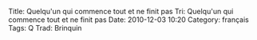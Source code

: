 Title: Quelqu'un qui commence tout et ne finit pas
 Tri: Quelqu'un qui commence tout et ne finit pas
 Date: 2010-12-03 10:20
 Category: français
 Tags: Q
 Trad: Brinquin
 